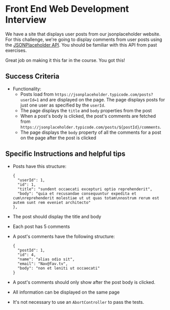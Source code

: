 # Front End Web Development Interview

We have a site that displays user posts from our jsonplaceholder website.  
For this challenge, we're going to display comments from user posts using the [JSONPlaceholder API](https://jsonplaceholder.typicode.com). You should be familiar with this API from past exercises.

Great job on making it this far in the course. You got this!

## Success Criteria

- Functionality:
    - Posts load from `https://jsonplaceholder.typicode.com/posts?userId=1` and are displayed on the page. The page displays posts for just one user as specified by the `userId`.
    - The page displays the `title` and `body` properties from the post
    - When a post's body is clicked, the post's comments are fetched from `https://jsonplaceholder.typicode.com/posts/${postId}/comments`.
    - The page displays the `body` property of all the comments for a post on the page after the post is clicked

## Specific Instructions and helpful tips

- Posts have this structure:
    
    ```
    {
      "userId": 1,
      "id": 1,
      "title": "sundent occaecati excepturi optio reprehenderit",
      "body": "quia et recusandae consequuntur expedita et cum\nreprehenderit molestiae ut ut quas totam\nnostrum rerum est autem sunt rem eveniet architecto"
    },
    ```
    
- The post should display the title and body
- Each post has 5 comments
- A post's comments have the following structure:
    
    ```
    {
      "postId": 1,
      "id": 4,
      "name": "alias odio sit",
      "email": "Nav@fav.tv",
      "body": "non et leniti ut occaecati"
    }
    ```
    
- A post's comments should only show after the post body is clicked.
- All information can be displayed on the same page
- It's not necessary to use an `AbortController` to pass the tests.
